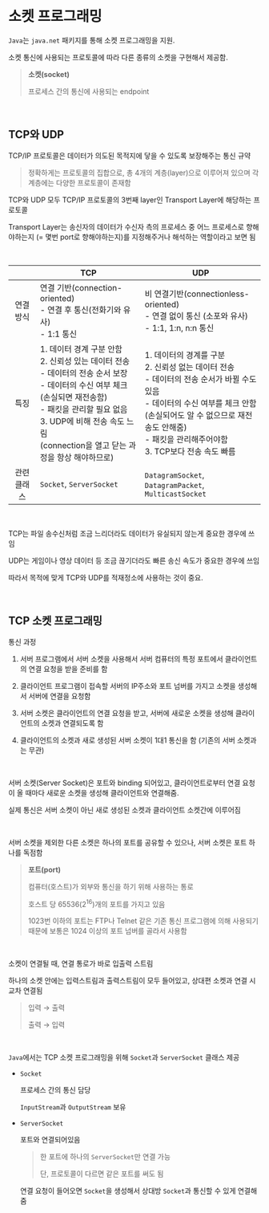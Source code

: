 # 소켓 프로그래밍

`Java`는 `java.net` 패키지를 통해 소켓 프로그래밍을 지원.

소켓 통신에 사용되는 프로토콜에 따라 다른 종류의 소켓을 구현해서 제공함.

> <b>소켓(socket)</b>
>
> 프로세스 간의 통신에 사용되는 endpoint

&nbsp;

## TCP와 UDP

TCP/IP 프로토콜은 데이터가 의도된 목적지에 닿을 수 있도록 보장해주는 통신 규약

> 정확하게는 프로토콜의 집합으로, 총 4개의 계층(layer)으로 이루어져 있으며 각 계층에는 다양한 프로토콜이 존재함

TCP와 UDP 모두 TCP/IP 프로토콜의 3번째 layer인 Transport Layer에 해당하는 프로토콜

Transport Layer는 송신자의 데이터가 수신자 측의 프로세스 중 어느 프로세스로 향해야하는지 (= 몇번 port로 향해야하는지)를 지정해주거나 해석하는 역할이라고 보면 됨

&nbsp;

|             | <center>TCP</center>                                                                                                                                                                                                                                            | <center>UDP</center>                                                                                                                                                                                                                            |
| :---------: | --------------------------------------------------------------------------------------------------------------------------------------------------------------------------------------------------------------------------------------------------------------- | ----------------------------------------------------------------------------------------------------------------------------------------------------------------------------------------------------------------------------------------------- |
|  연결 방식  | 연결 기반(connection-oriented)<br/>- 연결 후 통신(전화기와 유사)<br/>- 1:1 통신                                                                                                                                                                                 | 비 연결기반(connectionless-oriented)<br/>- 연결 없이 통신 (소포와 유사)<br/>- 1:1, 1:n, n:n 통신                                                                                                                                                |
|    특징     | 1. 데이터 경계 구분 안함<br/>2. 신뢰성 있는 데이터 전송<br/> - 데이터의 전송 순서 보장<br/>- 데이터의 수신 여부 체크<br/>(손실되면 재전송함)<br/>- 패킷을 관리할 필요 없음<br/>3. UDP에 비해 전송 속도 느림<br/>(connection을 열고 닫는 과정을 항상 해야하므로) | 1. 데이터의 경계를 구분<br/>2. 신뢰성 없는 데이터 전송<br/>- 데이터의 전송 순서가 바뀔 수도 있음<br/>- 데이터의 수신 여부를 체크 안함<br/>(손실되어도 알 수 없으므로 재전송도 안해줌)<br/>- 패킷을 관리해주어야함<br/>3. TCP보다 전송 속도 빠름 |
| 관련 클래스 | `Socket`, `ServerSocket`                                                                                                                                                                                                                                        | `DatagramSocket`, `DatagramPacket`, `MulticastSocket`                                                                                                                                                                                           |

&nbsp;

TCP는 파일 송수신처럼 조금 느리더라도 데이터가 유실되지 않는게 중요한 경우에 쓰임

UDP는 게임이나 영상 데이터 등 조금 끊기더라도 빠른 송신 속도가 중요한 경우에 쓰임

따라서 목적에 맞게 TCP와 UDP를 적재정소에 사용하는 것이 중요.

&nbsp;

## TCP 소켓 프로그래밍

통신 과정

1. 서버 프로그램에서 서버 소켓을 사용해서 서버 컴퓨터의 특정 포트에서 클라이언트의 연결 요청을 받을 준비를 함

2. 클라이언트 프로그램이 접속할 서버의 IP주소와 포트 넘버를 가지고 소켓을 생성해서 서버에 연결을 요청함

3. 서버 소켓은 클라이언트의 연결 요청을 받고, 서버에 새로운 소켓을 생성해 클라이언트의 소켓과 연결되도록 함

4. 클라이언트의 소켓과 새로 생성된 서버 소켓이 1대1 통신을 함 (기존의 서버 소켓과는 무관)

&nbsp;

서버 소켓(Server Socket)은 포트와 binding 되어있고, 클라이언트로부터 연결 요청이 올 때마다 새로운 소켓을 생성해 클라이언트와 연결해줌.

실제 통신은 서버 소켓이 아닌 새로 생성된 소켓과 클라이언트 소켓간에 이루어짐

&nbsp;

서버 소켓을 제외한 다른 소켓은 하나의 포트를 공유할 수 있으나, 서버 소켓은 포트 하나를 독점함

> <b>포트(port)</b>
>
> 컴퓨터(호스트)가 외부와 통신을 하기 위해 사용하는 통로
>
> 호스트 당 65536(2<sup>16</sup>)개의 포트를 가지고 있음
>
> 1023번 이하의 포트는 FTP나 Telnet 같은 기존 통신 프로그램에 의해 사용되기 때문에 보통은 1024 이상의 포트 넘버를 골라서 사용함

&nbsp;

소켓이 연결될 때, 연결 통로가 바로 입출력 스트림

하나의 소켓 안에는 입력스트림과 출력스트림이 모두 들어있고, 상대편 소켓과 연결 시 교차 연결됨

> 입력 &#8594; 출력
>
> 출력 &#8594; 입력

&nbsp;

`Java`에서는 TCP 소켓 프로그래밍을 위해 `Socket`과 `ServerSocket` 클래스 제공

- `Socket`

  프로세스 간의 통신 담당

  `InputStream`과 `OutputStream` 보유

- `ServerSocket`

  포트와 연결되어있음

  > 한 포트에 하나의 `ServerSocket`만 연결 가능
  >
  > 단, 프로토콜이 다르면 같은 포트를 써도 됨

  연결 요청이 들어오면 `Socket`을 생성해서 상대방 `Socket`과 통신할 수 있게 연결해줌
